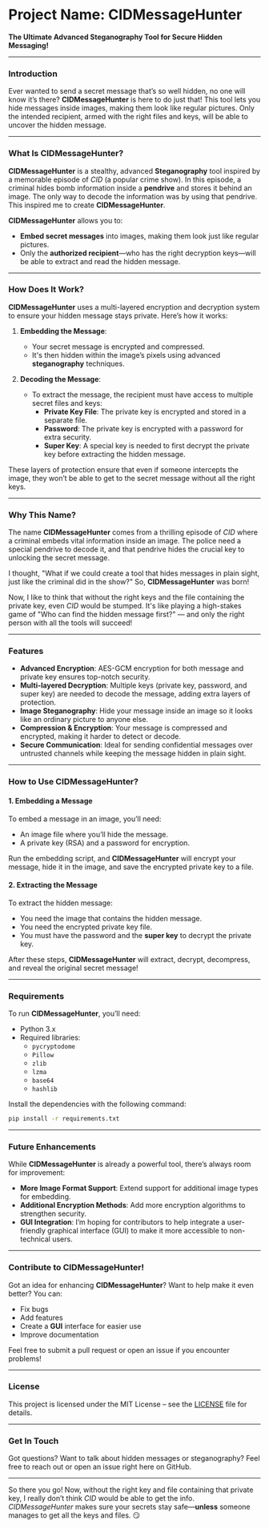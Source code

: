 

# **Project Name: CIDMessageHunter**

**The Ultimate Advanced Steganography Tool for Secure Hidden Messaging!**

---

### **Introduction**

Ever wanted to send a secret message that’s so well hidden, no one will know it’s there? **CIDMessageHunter** is here to do just that! This tool lets you hide messages inside images, making them look like regular pictures. Only the intended recipient, armed with the right files and keys, will be able to uncover the hidden message.

---

### **What Is CIDMessageHunter?**

**CIDMessageHunter** is a stealthy, advanced **Steganography** tool inspired by a memorable episode of *CID* (a popular crime show). In this episode, a criminal hides bomb information inside a **pendrive** and stores it behind an image. The only way to decode the information was by using that pendrive. This inspired me to create **CIDMessageHunter**.

**CIDMessageHunter** allows you to:

- **Embed secret messages** into images, making them look just like regular pictures.
- Only the **authorized recipient**—who has the right decryption keys—will be able to extract and read the hidden message.

---

### **How Does It Work?**

**CIDMessageHunter** uses a multi-layered encryption and decryption system to ensure your hidden message stays private. Here’s how it works:

1. **Embedding the Message**: 
   - Your secret message is encrypted and compressed.
   - It's then hidden within the image’s pixels using advanced **steganography** techniques.
   
2. **Decoding the Message**: 
   - To extract the message, the recipient must have access to multiple secret files and keys:
     - **Private Key File**: The private key is encrypted and stored in a separate file.
     - **Password**: The private key is encrypted with a password for extra security.
     - **Super Key**: A special key is needed to first decrypt the private key before extracting the hidden message.

These layers of protection ensure that even if someone intercepts the image, they won’t be able to get to the secret message without all the right keys.

---

### **Why This Name?**

The name **CIDMessageHunter** comes from a thrilling episode of *CID* where a criminal embeds vital information inside an image. The police need a special pendrive to decode it, and that pendrive hides the crucial key to unlocking the secret message.

I thought, "What if we could create a tool that hides messages in plain sight, just like the criminal did in the show?" So, **CIDMessageHunter** was born! 

Now, I like to think that without the right keys and the file containing the private key, even *CID* would be stumped. It's like playing a high-stakes game of "Who can find the hidden message first?" — and only the right person with all the tools will succeed!

---

### **Features**

- **Advanced Encryption**: AES-GCM encryption for both message and private key ensures top-notch security.
- **Multi-layered Decryption**: Multiple keys (private key, password, and super key) are needed to decode the message, adding extra layers of protection.
- **Image Steganography**: Hide your message inside an image so it looks like an ordinary picture to anyone else.
- **Compression & Encryption**: Your message is compressed and encrypted, making it harder to detect or decode.
- **Secure Communication**: Ideal for sending confidential messages over untrusted channels while keeping the message hidden in plain sight.

---

### **How to Use CIDMessageHunter?**

#### **1. Embedding a Message**

To embed a message in an image, you’ll need:

- An image file where you’ll hide the message.
- A private key (RSA) and a password for encryption.

Run the embedding script, and **CIDMessageHunter** will encrypt your message, hide it in the image, and save the encrypted private key to a file.

#### **2. Extracting the Message**

To extract the hidden message:

- You need the image that contains the hidden message.
- You need the encrypted private key file.
- You must have the password and the **super key** to decrypt the private key.

After these steps, **CIDMessageHunter** will extract, decrypt, decompress, and reveal the original secret message!

---

### **Requirements**

To run **CIDMessageHunter**, you’ll need:

- Python 3.x
- Required libraries:
    - `pycryptodome`
    - `Pillow`
    - `zlib`
    - `lzma`
    - `base64`
    - `hashlib`

Install the dependencies with the following command:

```bash
pip install -r requirements.txt
```

---

### **Future Enhancements**

While **CIDMessageHunter** is already a powerful tool, there’s always room for improvement:

- **More Image Format Support**: Extend support for additional image types for embedding.
- **Additional Encryption Methods**: Add more encryption algorithms to strengthen security.
- **GUI Integration**: I’m hoping for contributors to help integrate a user-friendly graphical interface (GUI) to make it more accessible to non-technical users.

---

### **Contribute to CIDMessageHunter!**

Got an idea for enhancing **CIDMessageHunter**? Want to help make it even better? You can:

- Fix bugs
- Add features
- Create a **GUI** interface for easier use
- Improve documentation

Feel free to submit a pull request or open an issue if you encounter problems!

---

### **License**

This project is licensed under the MIT License – see the [LICENSE](LICENSE) file for details.

---

### **Get In Touch**

Got questions? Want to talk about hidden messages or steganography? Feel free to reach out or open an issue right here on GitHub. 

---

So there you go! Now, without the right key and file containing that private key, I really don’t think *CID* would be able to get the info. *CIDMessageHunter* makes sure your secrets stay safe—**unless** someone manages to get all the keys and files. 😏

